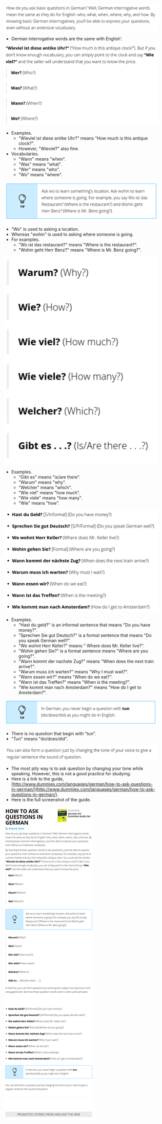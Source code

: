 ![./20161031-1451-cet-how-to-ask-questions-in-german-1.png](./20161031-1451-cet-how-to-ask-questions-in-german-1.png)

* German interrogative words are the same with English'.

![./20161031-1451-cet-how-to-ask-questions-in-german-2.png](./20161031-1451-cet-how-to-ask-questions-in-german-2.png)

* Examples.
    * "Wieviel ist diese antike Uhr?" means "How much is this antique clock?".
    * However, "Wieviel?" also fine.
* Vocabularies.
    * "Wann" means "when".
    * "Was" means "what".
    * "Wer" means "who".
    * "Wo" means "where".

![./20161031-1451-cet-how-to-ask-questions-in-german-3.png](./20161031-1451-cet-how-to-ask-questions-in-german-3.png)

* "Wo" is used to asking a location.
* Whereas "wohin" is used to asking where someone is going.
* For examples.
    * "Wo ist das restaurant?" means "Where is the restaurant?".
    * "Wohin geht Herr Benz?" means "Where is Mr. Benz going?".

![./20161031-1451-cet-how-to-ask-questions-in-german-4.png](./20161031-1451-cet-how-to-ask-questions-in-german-4.png)

* Examples.
    * "Gibt es" means "is/are there".
    * "Warum" means "why".
    * "Welcher" means "which".
    * "Wie viel" means "how much".
    * "Wie viele" means "how many".
    * "Wie" means "how".

![./20161031-1451-cet-how-to-ask-questions-in-german-5.png](./20161031-1451-cet-how-to-ask-questions-in-german-5.png)

* Examples.
    * "Hast du geld?" is an informal sentence that means "Do you have money?".
    * "Sprechen Sie gut Deutsch?" is a formal sentence that means "Do you speak German well?".
    * "Wo wohnt Herr Keller?" means " Where does Mr. Keller live?".
    * "Wohin gehen Sie?" is a formal sentence means "Where are you going?".
    * "Wann kommt der nachste Zug?" means "When does the next train arrive?".
    * "Warum muss ich warten?" means "Why I must wait?".
    * "Wann essen wir?" means "When do we eat?".
    * "Wann ist das Treffen?" means "When is the meeting?".
    * "Wie kommt man nach Amsterdam?" means "How do I get to Amsterdam?".

![./20161031-1451-cet-how-to-ask-questions-in-german-6.png](./20161031-1451-cet-how-to-ask-questions-in-german-6.png)

* There is no question that begin with "tun".
* "Tun" means "do/does/did".

![./20161031-1451-cet-how-to-ask-questions-in-german-7.png](./20161031-1451-cet-how-to-ask-questions-in-german-7.png)

* The most pity way is to ask question by changing your tone while speaking. However, this is not a good practice for studying.
* Here is a link to the guide, [http://www.dummies.com/languages/german/how-to-ask-questions-in-german/](http://www.dummies.com/languages/german/how-to-ask-questions-in-german/).
* Here is the full screenshot of the guide.

![./20161031-1451-cet-how-to-ask-questions-in-german-8.png](./20161031-1451-cet-how-to-ask-questions-in-german-8.png)